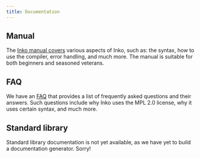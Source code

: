 ```yaml
---
title: Documentation
---
```


## Manual

The [Inko manual covers](https://docs.inko-lang.org/manual/master) various
aspects of Inko, such as: the syntax, how to use the compiler, error handling,
and much more. The manual is suitable for both beginners and seasoned veterans.

## FAQ

We have an [FAQ](/faq) that provides a list of frequently asked questions and
their answers. Such questions include why Inko uses the MPL 2.0 license, why it
uses certain syntax, and much more.

## Standard library

Standard library documentation is not yet available, as we have yet to build a
documentation generator. Sorry!
